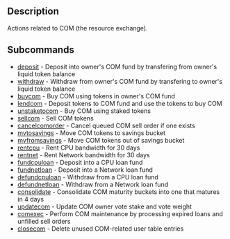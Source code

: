 ## Description

Actions related to COM (the resource exchange).

## Subcommands

- [deposit](system-com-deposit) - Deposit into owner's COM fund by transfering from owner's liquid token balance
- [withdraw](system-com-withdraw) - Withdraw from owner's COM fund by transfering to owner's liquid token balance
- [buycom](system-com-buycom) - Buy COM using tokens in owner's COM fund
- [lendcom](system-com-lendcom)  - Deposit tokens to COM fund and use the tokens to buy COM
- [unstaketocom](system-com-unstaketocom) - Buy COM using staked tokens
- [sellcom](system-com-sellcom) - Sell COM tokens
- [cancelcomorder](system-com-cancelcomorder) - Cancel queued COM sell order if one exists
- [mvtosavings](system-com-mvtosavings) - Move COM tokens to savings bucket
- [mvfromsavings](system-com-mvfromsavings) - Move COM tokens out of savings bucket
- [rentcpu](system-com-rentcpu) - Rent CPU bandwidth for 30 days
- [rentnet](system-com-rentnet) - Rent Network bandwidth for 30 days
- [fundcpuloan](system-com-fundcpuloan) - Deposit into a CPU loan fund
- [fundnetloan](system-com-fundnetloan) - Deposit into a Network loan fund
- [defundcpuloan](system-com-defundcpuloan) - Withdraw from a CPU loan fund
- [defundnetloan](system-com-defundnetloan) - Withdraw from a Network loan fund
- [consolidate](system-com-consolidate) - Consolidate COM maturity buckets into one that matures in 4 days
- [updatecom](system-com-updatecom) - Update COM owner vote stake and vote weight
- [comexec](system-com-comexec) - Perform COM maintenance by processing expired loans and unfilled sell orders
- [closecom](system-com-closecom) - Delete unused COM-related user table entries
